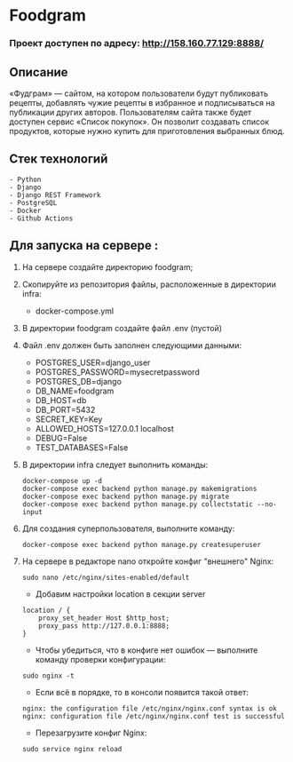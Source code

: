 # Foodgram

### Проект доступен по адресу: http://158.160.77.129:8888/

## Описание
«Фудграм» — сайтом, на котором пользователи будут публиковать рецепты, добавлять чужие рецепты в избранное и подписываться на публикации других авторов. Пользователям сайта также будет доступен сервис «Список покупок». Он позволит создавать список продуктов, которые нужно купить для приготовления выбранных блюд.

## Стек технологий
    - Python
    - Django
    - Django REST Framework
    - PostgreSQL
    - Docker
    - Github Actions

## Для запуска на сервере :
1. На сервере создайте директорию foodgram;
2. Скопируйте из репозитория файлы, расположенные в директории infra:
    - docker-compose.yml
3. В директории foodgram создайте файл .env (пустой)
4. Файл .env должен быть заполнен следующими данными:
   - POSTGRES_USER=django_user
   - POSTGRES_PASSWORD=mysecretpassword
   - POSTGRES_DB=django
   - DB_NAME=foodgram 
   - DB_HOST=db
   - DB_PORT=5432
   - SECRET_KEY=Key
   - ALLOWED_HOSTS=127.0.0.1 localhost
   - DEBUG=False
   - TEST_DATABASES=False
 5. В директории infra следует выполнить команды:
    ```
    docker-compose up -d
    docker-compose exec backend python manage.py makemigrations
    docker-compose exec backend python manage.py migrate
    docker-compose exec backend python manage.py collectstatic --no-input
    ```
6. Для создания суперпользователя, выполните команду:
    ```
    docker-compose exec backend python manage.py createsuperuser
    ```
7. На сервере в редакторе nano откройте конфиг "внешнего" Nginx:
    ```
    sudo nano /etc/nginx/sites-enabled/default
    ```
    
    - Добавим настройки location в секции server
   
    ```
    location / {
        proxy_set_header Host $http_host;
        proxy_pass http://127.0.0.1:8888;
    }
    ```
    
    - Чтобы убедиться, что в конфиге нет ошибок — выполните команду проверки конфигурации:
    
    ```
    sudo nginx -t 
    ```
    
    - Если всё в порядке, то в консоли появится такой ответ:
    ```
    nginx: the configuration file /etc/nginx/nginx.conf syntax is ok
    nginx: configuration file /etc/nginx/nginx.conf test is successful 
    ```
    
    - Перезагрузите конфиг Nginx:
    ```
    sudo service nginx reload 
    ```
